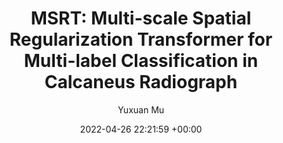 ---
layout: post
title:  "MSRT: Multi-scale Spatial Regularization Transformer for Multi-label Classification in Calcaneus Radiograph"
date:   2022-04-26 22:21:59 +00:00
image: /images/isbi2022.jpg
categories: research
author: "Yuxuan Mu"
authors: "<strong>Yuxuan Mu</strong>, <a href=https://scholar.google.com/citations?user=_2eypvcAAAAJ&hl=en>He Zhao</a>, <a href=https://scholar.google.ca/citations?hl=en&user=nTQvKUAAAAAJ>Jia Guo</a>, <a href=https://scholar.google.com.hk/citations?user=Fdpr6YAAAAAJ&hl=en>Hui‐qi Li</a>"
venue: "IEEE International Symposium on Biomedical Imaging (ISBI)"
arxiv: https://ieeexplore.ieee.org/document/9761435
---